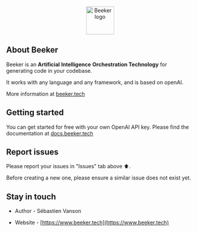 <!-- markdownlint-disable MD033 MD041 -->
<p align="center" style="margin-top: 20px;">
  <a href="https://www.beeker.tech">
    <img src="https://ik.imagekit.io/beeker/logo.svg?updatedAt=1733168675673" alt="Beeker logo" width="75" />
  </a>
</p>

## About Beeker

Beeker is an **Artificial** **Intelligence** **Orchestration Technology** for generating code in your codebase.

It works with any language and any framework, and is based on openAI.

More information at [beeker.tech](https://www.beeker.tech)

## Getting started

You can get started for free with your own OpenAI API key.
Please find the documentation at [docs.beeker.tech](https://docs.beeker.tech)
  
## Report issues

Please report your issues in "Issues" tab above ⬆️.

Before creating a new one, please ensure a similar issue does not exist yet.

## Stay in touch

- Author - Sébastien Vanson

- Website - [https://www.beeker.tech](https://www.beeker.tech)
